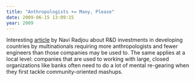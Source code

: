 ```yaml
---
title: "Anthropologists += Many, Please"
date: 2009-06-15 13:09:15
year: 2009
---
```

Interesting <a href="http://blogs.harvardbusiness.org/radjou/2009/06/rd-20-fewer-engineers-more-ant.html">article</a> by Navi Radjou about R&amp;D investments in developing countries by multinationals requiring more anthropologists and fewer engineers than those companies may be used to.  The same applies at a local level: companies that are used to working with large, closed organizations like banks often need to do a lot of mental re-gearing when they first tackle community-oriented mashups.
